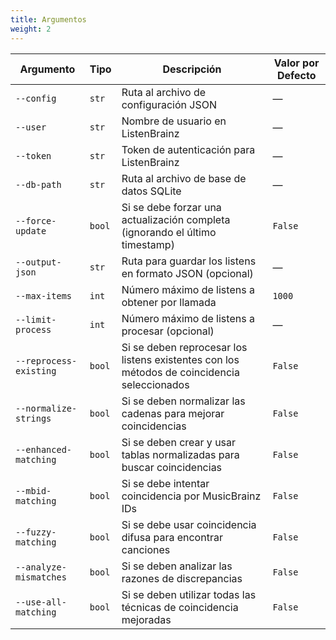 ```yaml
---
title: Argumentos
weight: 2
---
```


| Argumento              | Tipo   | Descripción                                                                                 | Valor por Defecto |
| ---------------------- | ------ | ------------------------------------------------------------------------------------------- | ----------------- |
| `--config`             | `str`  | Ruta al archivo de configuración JSON                                                       | —                 |
| `--user`               | `str`  | Nombre de usuario en ListenBrainz                                                           | —                 |
| `--token`              | `str`  | Token de autenticación para ListenBrainz                                                    | —                 |
| `--db-path`            | `str`  | Ruta al archivo de base de datos SQLite                                                     | —                 |
| `--force-update`       | `bool` | Si se debe forzar una actualización completa (ignorando el último timestamp)                | `False`           |
| `--output-json`        | `str`  | Ruta para guardar los listens en formato JSON (opcional)                                    | —                 |
| `--max-items`          | `int`  | Número máximo de listens a obtener por llamada                                              | `1000`            |
| `--limit-process`      | `int`  | Número máximo de listens a procesar (opcional)                                              | —                 |
| `--reprocess-existing` | `bool` | Si se deben reprocesar los listens existentes con los métodos de coincidencia seleccionados | `False`           |
| `--normalize-strings`  | `bool` | Si se deben normalizar las cadenas para mejorar coincidencias                               | `False`           |
| `--enhanced-matching`  | `bool` | Si se deben crear y usar tablas normalizadas para buscar coincidencias                      | `False`           |
| `--mbid-matching`      | `bool` | Si se debe intentar coincidencia por MusicBrainz IDs                                        | `False`           |
| `--fuzzy-matching`     | `bool` | Si se debe usar coincidencia difusa para encontrar canciones                                | `False`           |
| `--analyze-mismatches` | `bool` | Si se deben analizar las razones de discrepancias                                           | `False`           |
| `--use-all-matching`   | `bool` | Si se deben utilizar todas las técnicas de coincidencia mejoradas                           | `False`           |